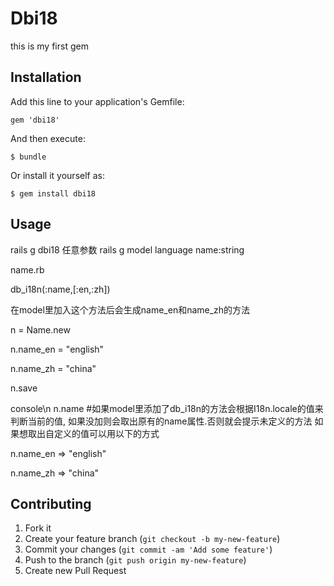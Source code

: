 # Dbi18

this is my first gem

## Installation

Add this line to your application's Gemfile:

    gem 'dbi18'

And then execute:

    $ bundle

Or install it yourself as:

    $ gem install dbi18

## Usage

rails g dbi18 任意参数
rails g model language name:string

name.rb

db_i18n(:name,[:en,:zh])

在model里加入这个方法后会生成name_en和name_zh的方法

n = Name.new 

n.name_en = "english" 

n.name_zh = "china" 

n.save 

console\n
n.name #如果model里添加了db_i18n的方法会根据I18n.locale的值来判断当前的值,
如果没加则会取出原有的name属性.否则就会提示未定义的方法
如果想取出自定义的值可以用以下的方式

n.name_en
=> "english"

n.name_zh
=> "china"

## Contributing

1. Fork it
2. Create your feature branch (`git checkout -b my-new-feature`)
3. Commit your changes (`git commit -am 'Add some feature'`)
4. Push to the branch (`git push origin my-new-feature`)
5. Create new Pull Request
